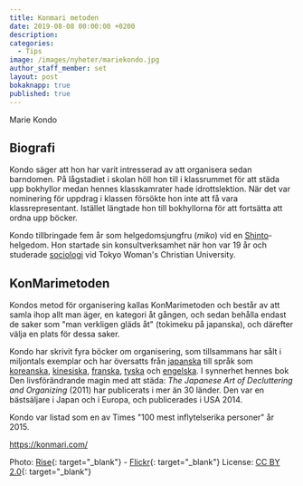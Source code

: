 ```yaml
---
title: Konmari metoden
date: 2019-08-08 00:00:00 +0200
description:
categories:
  - Tips
image: /images/nyheter/mariekondo.jpg
author_staff_member: set
layout: post
bokaknapp: true
published: true
---
```


Marie Kondo

## Biografi

Kondo s&auml;ger att hon har varit intresserad av att organisera sedan barndomen. P&aring; l&aring;gstadiet i skolan höll hon till i klassrummet för att st&auml;da upp bokhyllor medan hennes klasskamrater hade idrottslektion. N&auml;r det var nominering för uppdrag i klassen försökte hon inte att f&aring; vara klassrepresentant. Ist&auml;llet l&auml;ngtade hon till bokhyllorna för att forts&auml;tta att ordna upp böcker.

Kondo tillbringade fem &aring;r som helgedomsjungfru (*miko*) vid en [Shinto](https://sv.wikipedia.org/wiki/Shinto)\-helgedom. Hon startade sin konsultverksamhet n&auml;r hon var 19 &aring;r och studerade [sociologi](https://sv.wikipedia.org/wiki/Sociologi) vid Tokyo Woman's Christian University.

## KonMarimetoden

Kondos metod för organisering kallas KonMarimetoden och best&aring;r av att samla ihop allt man &auml;ger, en kategori &aring;t g&aring;ngen, och sedan beh&aring;lla endast de saker som "man verkligen gl&auml;ds &aring;t" (tokimeku p&aring; japanska), och d&auml;refter v&auml;lja en plats för dessa saker.

Kondo har skrivit fyra böcker om organisering, som tillsammans har s&aring;lt i miljontals exemplar och har översatts fr&aring;n [japanska](https://sv.wikipedia.org/wiki/Japanska) till spr&aring;k som [koreanska](https://sv.wikipedia.org/wiki/Koreanska), [kinesiska](https://sv.wikipedia.org/wiki/Kinesiska), [franska](https://sv.wikipedia.org/wiki/Franska), [tyska](https://sv.wikipedia.org/wiki/Tyska) och [engelska](https://sv.wikipedia.org/wiki/Engelska). I synnerhet hennes bok Den livsför&auml;ndrande magin med att st&auml;da: *The Japanese Art of Decluttering and Organizing* (2011) har publicerats i mer &auml;n 30 l&auml;nder. Den var en b&auml;sts&auml;ljare i Japan och i Europa, och publicerades i USA 2014.

Kondo var listad som en av Times "100 mest inflytelserika personer" &aring;r 2015.

https://konmari.com/

Photo: [Rise](https://riseconf.com/){: target="_blank"} - [Flickr](https://www.flickr.com/photos/riseconf/27355402306){: target="_blank"} License: [CC BY 2.0](https://creativecommons.org/licenses/by/2.0/){: target="_blank"}